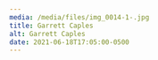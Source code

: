```yaml
---
media: /media/files/img_0014-1-.jpg
title: Garrett Caples
alt: Garrett Caples
date: 2021-06-18T17:05:00-0500
---
```

